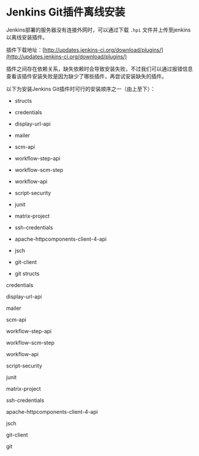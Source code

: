 # Jenkins Git插件离线安装

Jenkins部署的服务器没有连接外网时，可以通过下载 `.hpi` 文件并上传至jenkins以离线安装插件。

插件下载地址：[http://updates.jenkins-ci.org/download/plugins/](http://updates.jenkins-ci.org/download/plugins/)

插件之间存在依赖关系，缺失依赖时会导致安装失败，不过我们可以通过报错信息查看该插件安装失败是因为缺少了哪些插件，再尝试安装缺失的插件。

以下为安装Jenkins Git插件时可行的安装顺序之一（由上至下）：

- structs

- credentials

- display-url-api

- mailer

- scm-api

- workflow-step-api

- workflow-scm-step

- workflow-api

- script-security

- junit

- matrix-project

- ssh-credentials

- apache-httpcomponents-client-4-api

- jsch

- git-client

- git
structs

credentials

display-url-api

mailer

scm-api

workflow-step-api

workflow-scm-step

workflow-api

script-security

junit

matrix-project

ssh-credentials

apache-httpcomponents-client-4-api

jsch

git-client

git

